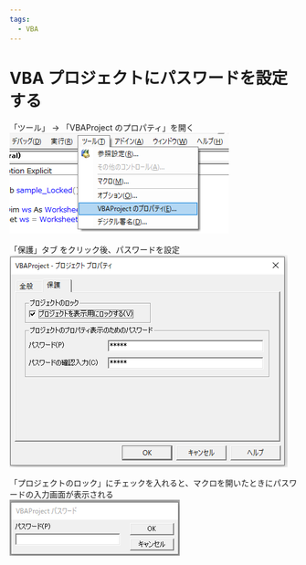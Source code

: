 ```yaml
---
tags:
  - VBA
---
```


# VBA プロジェクトにパスワードを設定する
「ツール」 → 「VBAProject のプロパティ」を開く<br>
![property](img/vba_lock_project_1.png)

「保護」タブ をクリック後、パスワードを設定<br>
![property](img/vba_lock_project_2.png)

「プロジェクトのロック」にチェックを入れると、マクロを開いたときにパスワードの入力画面が表示される<br>
![property](img/vba_lock_project_3.png)
